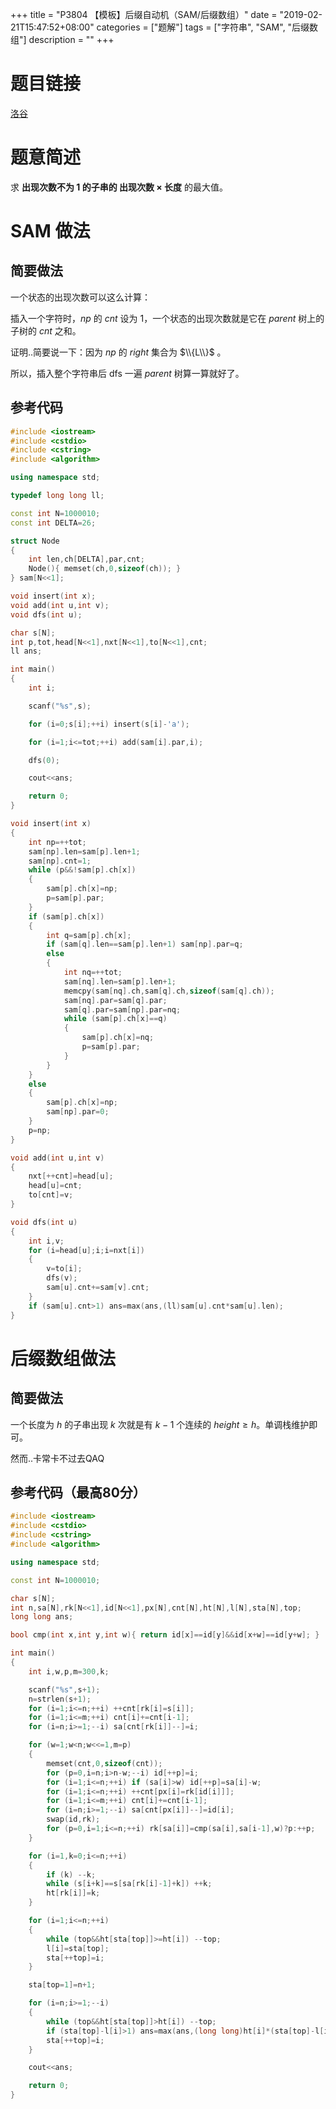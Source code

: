 +++
title = "P3804 【模板】后缀自动机（SAM/后缀数组）"
date = "2019-02-21T15:47:52+08:00"
categories = ["题解"]
tags = ["字符串", "SAM", "后缀数组"]
description = ""
+++


# 题目链接

[洛谷](https://www.luogu.org/problemnew/show/P3804)

# 题意简述

求 **出现次数不为 $1$ 的子串的 出现次数 $\times$ 长度** 的最大值。

<!--more-->

# SAM 做法

## 简要做法

一个状态的出现次数可以这么计算：

插入一个字符时，$np$ 的 $cnt$ 设为 $1$，一个状态的出现次数就是它在 $parent$ 树上的子树的 $cnt$ 之和。

证明..简要说一下：因为 $np$ 的 $right$ 集合为 $\\{L\\}$ 。

所以，插入整个字符串后 dfs 一遍 $parent$ 树算一算就好了。

## 参考代码

```cpp
#include <iostream>
#include <cstdio>
#include <cstring>
#include <algorithm>

using namespace std;

typedef long long ll;

const int N=1000010;
const int DELTA=26;

struct Node
{
    int len,ch[DELTA],par,cnt;
    Node(){ memset(ch,0,sizeof(ch)); }
} sam[N<<1];

void insert(int x);
void add(int u,int v);
void dfs(int u);

char s[N];
int p,tot,head[N<<1],nxt[N<<1],to[N<<1],cnt;
ll ans;

int main()
{
    int i;

    scanf("%s",s);

    for (i=0;s[i];++i) insert(s[i]-'a');

    for (i=1;i<=tot;++i) add(sam[i].par,i);

    dfs(0);

    cout<<ans;

    return 0;
}

void insert(int x)
{
    int np=++tot;
    sam[np].len=sam[p].len+1;
    sam[np].cnt=1;
    while (p&&!sam[p].ch[x])
    {
        sam[p].ch[x]=np;
        p=sam[p].par;
    }
    if (sam[p].ch[x])
    {
        int q=sam[p].ch[x];
        if (sam[q].len==sam[p].len+1) sam[np].par=q;
        else
        {
            int nq=++tot;
            sam[nq].len=sam[p].len+1;
            memcpy(sam[nq].ch,sam[q].ch,sizeof(sam[q].ch));
            sam[nq].par=sam[q].par;
            sam[q].par=sam[np].par=nq;
            while (sam[p].ch[x]==q)
            {
                sam[p].ch[x]=nq;
                p=sam[p].par;
            }
        }
    }
    else
    {
        sam[p].ch[x]=np;
        sam[np].par=0;
    }
    p=np;
}

void add(int u,int v)
{
    nxt[++cnt]=head[u];
    head[u]=cnt;
    to[cnt]=v;
}

void dfs(int u)
{
    int i,v;
    for (i=head[u];i;i=nxt[i])
    {
        v=to[i];
        dfs(v);
        sam[u].cnt+=sam[v].cnt;
    }
    if (sam[u].cnt>1) ans=max(ans,(ll)sam[u].cnt*sam[u].len);
}
```

# 后缀数组做法

## 简要做法

一个长度为 $h$ 的子串出现 $k$ 次就是有 $k-1$ 个连续的 $height\ge h$。单调栈维护即可。

然而..卡常卡不过去QAQ

## 参考代码（最高80分）

```cpp
#include <iostream>
#include <cstdio>
#include <cstring>
#include <algorithm>

using namespace std;

const int N=1000010;

char s[N];
int n,sa[N],rk[N<<1],id[N<<1],px[N],cnt[N],ht[N],l[N],sta[N],top;
long long ans;

bool cmp(int x,int y,int w){ return id[x]==id[y]&&id[x+w]==id[y+w]; }

int main()
{
    int i,w,p,m=300,k;

    scanf("%s",s+1);
    n=strlen(s+1);
    for (i=1;i<=n;++i) ++cnt[rk[i]=s[i]];
    for (i=1;i<=m;++i) cnt[i]+=cnt[i-1];
    for (i=n;i>=1;--i) sa[cnt[rk[i]]--]=i;

    for (w=1;w<n;w<<=1,m=p)
    {
        memset(cnt,0,sizeof(cnt));
        for (p=0,i=n;i>n-w;--i) id[++p]=i;
        for (i=1;i<=n;++i) if (sa[i]>w) id[++p]=sa[i]-w;
        for (i=1;i<=n;++i) ++cnt[px[i]=rk[id[i]]];
        for (i=1;i<=m;++i) cnt[i]+=cnt[i-1];
        for (i=n;i>=1;--i) sa[cnt[px[i]]--]=id[i];
        swap(id,rk);
        for (p=0,i=1;i<=n;++i) rk[sa[i]]=cmp(sa[i],sa[i-1],w)?p:++p;
    }

    for (i=1,k=0;i<=n;++i)
    {
        if (k) --k;
        while (s[i+k]==s[sa[rk[i]-1]+k]) ++k;
        ht[rk[i]]=k;
    }

    for (i=1;i<=n;++i)
    {
        while (top&&ht[sta[top]]>=ht[i]) --top;
        l[i]=sta[top];
        sta[++top]=i;
    }

    sta[top=1]=n+1;

    for (i=n;i>=1;--i)
    {
        while (top&&ht[sta[top]]>ht[i]) --top;
        if (sta[top]-l[i]>1) ans=max(ans,(long long)ht[i]*(sta[top]-l[i]));
        sta[++top]=i;
    }

    cout<<ans;

    return 0;
}
```

